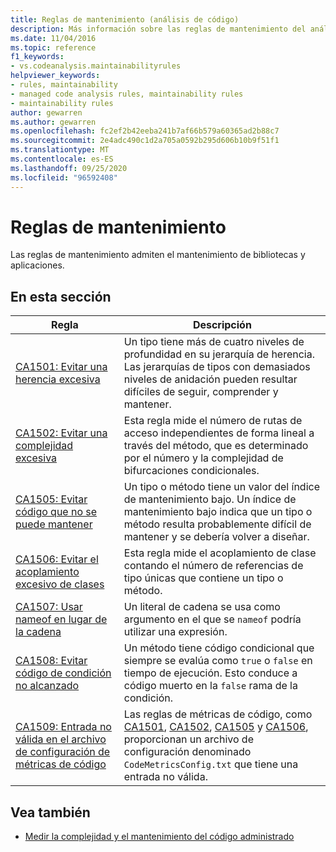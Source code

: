 ```yaml
---
title: Reglas de mantenimiento (análisis de código)
description: Más información sobre las reglas de mantenimiento del análisis de código.
ms.date: 11/04/2016
ms.topic: reference
f1_keywords:
- vs.codeanalysis.maintainabilityrules
helpviewer_keywords:
- rules, maintainability
- managed code analysis rules, maintainability rules
- maintainability rules
author: gewarren
ms.author: gewarren
ms.openlocfilehash: fc2ef2b42eeba241b7af66b579a60365ad2b88c7
ms.sourcegitcommit: 2e4adc490c1d2a705a0592b295d606b10b9f51f1
ms.translationtype: MT
ms.contentlocale: es-ES
ms.lasthandoff: 09/25/2020
ms.locfileid: "96592408"
---
```

# <a name="maintainability-rules"></a>Reglas de mantenimiento

Las reglas de mantenimiento admiten el mantenimiento de bibliotecas y aplicaciones.

## <a name="in-this-section"></a>En esta sección

| Regla | Descripción |
|-----------|-----------------------------------|
| [CA1501: Evitar una herencia excesiva](ca1501.md) | Un tipo tiene más de cuatro niveles de profundidad en su jerarquía de herencia. Las jerarquías de tipos con demasiados niveles de anidación pueden resultar difíciles de seguir, comprender y mantener. |
| [CA1502: Evitar una complejidad excesiva](ca1502.md) | Esta regla mide el número de rutas de acceso independientes de forma lineal a través del método, que es determinado por el número y la complejidad de bifurcaciones condicionales. |
| [CA1505: Evitar código que no se puede mantener](ca1505.md) | Un tipo o método tiene un valor del índice de mantenimiento bajo. Un índice de mantenimiento bajo indica que un tipo o método resulta probablemente difícil de mantener y se debería volver a diseñar. |
| [CA1506: Evitar el acoplamiento excesivo de clases](ca1506.md) | Esta regla mide el acoplamiento de clase contando el número de referencias de tipo únicas que contiene un tipo o método. |
| [CA1507: Usar nameof en lugar de la cadena](ca1507.md) | Un literal de cadena se usa como argumento en el que se `nameof` podría utilizar una expresión. |
| [CA1508: Evitar código de condición no alcanzado](ca1508.md) | Un método tiene código condicional que siempre se evalúa como `true` o `false` en tiempo de ejecución. Esto conduce a código muerto en la `false` rama de la condición. |
| [CA1509: Entrada no válida en el archivo de configuración de métricas de código](ca1509.md) | Las reglas de métricas de código, como [CA1501](ca1501.md), [CA1502](ca1502.md), [CA1505](ca1505.md) y [CA1506](ca1506.md), proporcionan un archivo de configuración denominado `CodeMetricsConfig.txt` que tiene una entrada no válida. |

## <a name="see-also"></a>Vea también

- [Medir la complejidad y el mantenimiento del código administrado](/visualstudio/code-quality/code-metrics-values)
